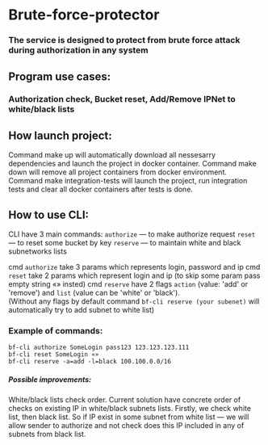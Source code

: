 # Brute-force-protector
### The service is designed to protect from brute force attack during authorization in any system

## Program use cases: 
### Authorization check, Bucket reset, Add/Remove IPNet to white/black lists 

## How launch project: 

Command make up will automatically download all nessesarry dependencies and launch the project in docker container. 
Command make down will remove all project containers from docker environment. 
Command make integration-tests will launch the project, run integration tests and clear all docker containers after tests is done. 

## How to use CLI:

CLI have 3 main commands: 
`authorize` — to make authorize request
`reset` — to reset some bucket by key
`reserve` — to maintain white and black subnetworks lists

cmd `authorize` take 3 params which represents login, password and ip
cmd `reset` take 2 params which represent login and ip (to skip some param pass empty string «» insted)
cmd `reserve` have 2 flags `action` (value: 'add' or 'remove') and `list` (value can be 'white' or 'black').  
(Without any flags by default command `bf-cli reserve (your subenet)` will automatically try to add subnet to white list)

### Example of commands: 
	bf-cli authorize SomeLogin pass123 123.123.123.111
	bf-cli reset SomeLogin «»
	bf-cli reserve -a=add -l=black 100.100.0.0/16

##### Possible improvements:

White/black lists check order. Current solution have concrete order of checks on existing IP in white/black subnets lists. Firstly, we check white list, then black list. 
So if IP exist in some subnet from white list — we will allow sender to authorize and not check does this IP included in any of subnets from black list. 

